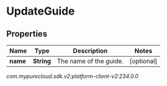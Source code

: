 # UpdateGuide


## Properties

| Name | Type | Description | Notes |
| ------------ | ------------- | ------------- | ------------- |
| **name** | **String** | The name of the guide. |  [optional] |




_com.mypurecloud.sdk.v2:platform-client-v2:234.0.0_
